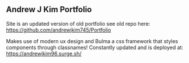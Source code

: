 ## Andrew J Kim Portfolio






Site is an updated version of old portfolio see old repo here: https://github.com/andrewjkim745/Portfolio






Makes use of modern ux design and Bulma a css framework that styles components through classnames! Constantly updated and is deployed at: https://andrewjkim96.surge.sh/
